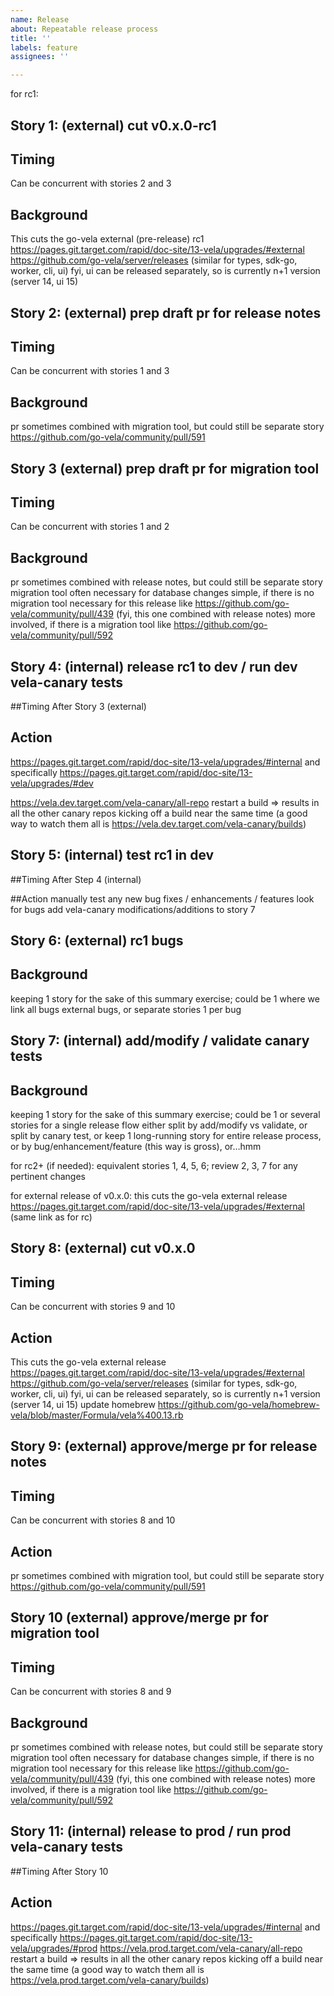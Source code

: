 ```yaml
---
name: Release
about: Repeatable release process
title: ''
labels: feature
assignees: ''

---
```


for rc1:

## Story 1: (external) cut v0.x.0-rc1
## Timing
Can be concurrent with stories 2 and 3

## Background
This cuts the go-vela external (pre-release) rc1 https://pages.git.target.com/rapid/doc-site/13-vela/upgrades/#external
https://github.com/go-vela/server/releases (similar for types, sdk-go, worker, cli, ui)
fyi, ui can be released separately, so is currently n+1 version (server 14, ui 15)



## Story 2: (external) prep draft pr for release notes
## Timing
Can be concurrent with stories 1 and 3

## Background
pr sometimes combined with migration tool, but could still be separate story
https://github.com/go-vela/community/pull/591



## Story 3 (external) prep draft pr for migration tool
## Timing
Can be concurrent with stories 1 and 2

## Background
pr sometimes combined with release notes, but could still be separate story
migration tool often necessary for database changes
simple, if there is no migration tool necessary for this release like https://github.com/go-vela/community/pull/439 (fyi, this one combined with release notes)
more involved, if there is a migration tool like https://github.com/go-vela/community/pull/592



## Story 4: (internal) release rc1 to dev / run dev vela-canary tests
##Timing
After Story 3 (external)

## Action
https://pages.git.target.com/rapid/doc-site/13-vela/upgrades/#internal and 
specifically https://pages.git.target.com/rapid/doc-site/13-vela/upgrades/#dev

https://vela.dev.target.com/vela-canary/all-repo restart a build => results in all the other canary repos kicking off a build near the same time (a good way to watch them all is https://vela.dev.target.com/vela-canary/builds)



## Story 5: (internal) test rc1 in dev
##Timing
After Step 4 (internal)

##Action
manually test any new bug fixes / enhancements / features
look for bugs
add vela-canary modifications/additions to story 7



## Story 6: (external) rc1 bugs
## Background
keeping 1 story for the sake of this summary exercise; could be 1 where we link all bugs external bugs, or separate stories 1 per bug



## Story 7: (internal) add/modify / validate canary tests
## Background
keeping 1 story for the sake of this summary exercise; could be 1 or several stories for a single release flow
either split by add/modify vs validate, or split by canary test, or keep 1 long-running story for entire release process, or by bug/enhancement/feature (this way is gross), or…hmm



for rc2+ (if needed):
equivalent stories 1, 4, 5, 6; review 2, 3, 7 for any pertinent changes



for external release of v0.x.0:
this cuts the go-vela external release https://pages.git.target.com/rapid/doc-site/13-vela/upgrades/#external (same link as for rc)



## Story 8: (external) cut v0.x.0
## Timing
Can be concurrent with stories 9 and 10

## Action
This cuts the go-vela external release https://pages.git.target.com/rapid/doc-site/13-vela/upgrades/#external
https://github.com/go-vela/server/releases (similar for types, sdk-go, worker, cli, ui)
fyi, ui can be released separately, so is currently n+1 version (server 14, ui 15)
update homebrew https://github.com/go-vela/homebrew-vela/blob/master/Formula/vela%400.13.rb



## Story 9: (external) approve/merge pr for release notes
## Timing
Can be concurrent with stories 8 and 10

## Action
pr sometimes combined with migration tool, but could still be separate story
https://github.com/go-vela/community/pull/591



## Story 10 (external) approve/merge pr for migration tool
## Timing
Can be concurrent with stories 8 and 9

## Background
pr sometimes combined with release notes, but could still be separate story
migration tool often necessary for database changes
simple, if there is no migration tool necessary for this release like https://github.com/go-vela/community/pull/439 (fyi, this one combined with release notes)
more involved, if there is a migration tool like https://github.com/go-vela/community/pull/592



## Story 11: (internal) release to prod / run prod vela-canary tests
##Timing
After Story 10

## Action
https://pages.git.target.com/rapid/doc-site/13-vela/upgrades/#internal and specifically https://pages.git.target.com/rapid/doc-site/13-vela/upgrades/#prod
https://vela.prod.target.com/vela-canary/all-repo restart a build => results in all the other canary repos kicking off a build near the same time (a good way to watch them all is https://vela.prod.target.com/vela-canary/builds)
